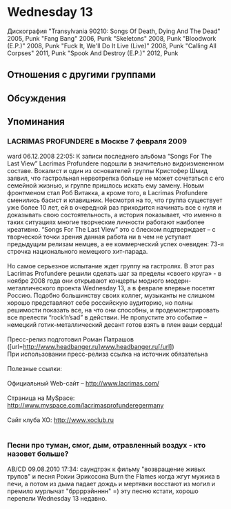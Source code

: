 # Wednesday 13

Дискография
"Transylvania 90210: Songs Of Death, Dying And The Dead" 2005, Punk
"Fang Bang" 2006, Punk
"Skeletons" 2008, Punk
"Bloodwork (E.P.)" 2008, Punk
"Fuck It, We'll Do It Live (Live)" 2008, Punk
"Calling All Corpses" 2011, Punk
"Spook And Destroy (E.P.)" 2012, Punk

## Отношения с другими группами


## Обсуждения


## Упоминания

### LACRIMAS PROFUNDERE в Москве 7 февраля 2009

ward 06.12.2008 22:05:
К записи последнего альбома “Songs For The Last View” Lacrimas Profundere подошли в значительно видоизмененном составе. Вокалист и один из основателей группы Кристофер Шмид заявил, что гастрольная нервотрепка больше не может сочетаться с его семейной жизнью, и группе пришлось искать ему замену. Новым фронтменом стал Роб Витакка, а кроме того, в Lacrimas Profundere сменились басист и клавишник. Несмотря на то, что группа существует уже более 10 лет, ей в очередной раз приходится начинать все с нуля и доказывать свою состоятельность, а история показывает, что именно в таких ситуациях многие творческие личности работают наиболее креативно. “Songs For The Last View” это с блеском подтверждает – с творческой точки зрения данная работа ни в чем не уступает предыдущим релизам немцев, а ее коммерческий успех очевиден: 73-я строчка национального немецкого хит-парада.   <BR><BR>Но самое серьезное испытание ждет группу на гастролях. В этот раз Lacrimas Profundere решили сделать шаг за пределы «своего круга» - в ноябре 2008 года они открывают концерты модного модерн-металлического проекта Wednesday 13, а в феврале впервые посетят Россию. Подобно большинству своих коллег, музыканты не слишком хорошо представляют себе российскую аудиторию, но полны решимости показать все, на что они способны, и продемонстрировать все прелести “rock’n’sad” в действии. Не пропустите это событие – немецкий готик-металлический десант готов взять в плен ваши сердца! <BR><BR>Пресс-релиз подготовил Роман Патрашов ([url=<A HREF="http://www.headbanger.ru" TARGET="_blank">http://www.headbanger.ru</A>]www.headbanger.ru[/url])<BR>При использовании пресс-релиза ссылка на источник обязательна <BR><BR>Полезные ссылки: <BR><BR>Официальный Web-сайт – <A HREF="http://www.lacrimas.com/" TARGET="_blank">http://www.lacrimas.com/</A> <BR><BR>Страница на MySpace: <A HREF="http://www.myspace.com/lacrimasprofunderegermany" TARGET="_blank">http://www.myspace.com/lacrimasprofunderegermany</A><BR><BR>Сайт клуба XO: <A HREF="http://www.xoclub.ru" TARGET="_blank">http://www.xoclub.ru</A><BR><BR>

### Песни про туман, смог, дым, отравленный воздух - кто назовет больше?

AB/CD 09.08.2010 17:34:
саундтрэк к фильму "возвращение живых трупов" и песня Рокии Эрикссона Burn the Flames когда жгут мужика в печи, а потом из дыма падает дождь и мертявки восстают из могил и премило мурлычат "бррррэйнннн" =) эту песню кстати, хорошо перепели Wednesday 13 недавно.

